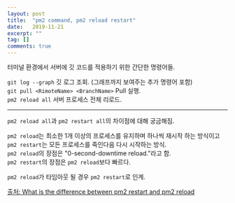 ```yaml
---
layout: post
title:  "pm2 command, pm2 reload restart"
date:   2019-11-21
excerpt: ""
tag: []
comments: true
---
```


터미널 환경에서 서버에 깃 코드를 적용하기 위한 간단한 명령어들.  

`git log --graph` 깃 로그 조회. (그래프까지 보여주는 추가 명령어 포함)  
`git pull <RimoteName> <BranchName>` Pull 실행.  
`pm2 reload all` 서버 프로세스 전체 리로드.  

---
`pm2 reload all`과 `pm2 restart all`의 차이점에 대해 궁금해짐.  

`pm2 reload`는 최소한 1개 이상의 프로세스를 유지하며 하나씩 재시작 하는 방식이고  
`pm2 restart`는 모든 프로세스를 죽인다음 다시 시작하는 방식.  
`pm2 reload`의 장점은 "0-second-downtime reload."라고 함.  
`pm2 restart`의 장점은 `pm2 reload`보다 빠르다.  

`pm2 reload`가 타임아웃 될 경우 `pm2 restart`로 인계.  

[출처: What is the difference between pm2 restart and pm2 reload
](https://stackoverflow.com/questions/44883269/what-is-the-difference-between-pm2-restart-and-pm2-reload "stackoverflow")
